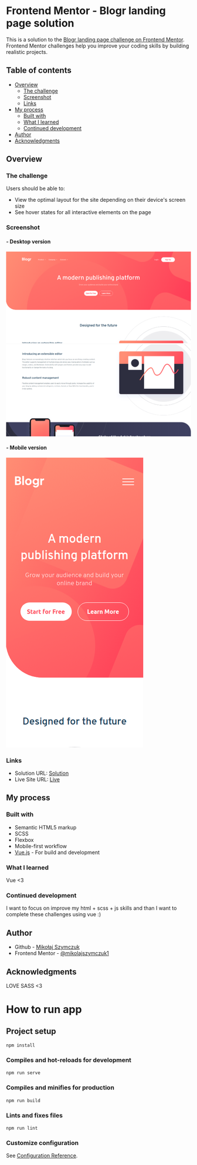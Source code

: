 # Frontend Mentor - Blogr landing page solution

This is a solution to the [Blogr landing page challenge on Frontend Mentor](https://www.frontendmentor.io/challenges/blogr-landing-page-EX2RLAApP). Frontend Mentor challenges help you improve your coding skills by building realistic projects. 

## Table of contents

- [Overview](#overview)
  - [The challenge](#the-challenge)
  - [Screenshot](#screenshot)
  - [Links](#links)
- [My process](#my-process)
  - [Built with](#built-with)
  - [What I learned](#what-i-learned)
  - [Continued development](#continued-development)
- [Author](#author)
- [Acknowledgments](#acknowledgments)

## Overview

### The challenge

Users should be able to:

- View the optimal layout for the site depending on their device's screen size
- See hover states for all interactive elements on the page

### Screenshot

#### - Desktop version
![](./screenshotA.png)
![](./screenshotB.png)

#### - Mobile version
![](./screenshotC.png)

### Links

- Solution URL: [Solution]()
- Live Site URL: [Live](https://zen-galileo-e170c1.netlify.app/)

## My process

### Built with

- Semantic HTML5 markup
- SCSS
- Flexbox
- Mobile-first workflow
- [Vue.js](https://vuejs.org/) - For build and development

### What I learned

Vue <3

### Continued development

I want to focus on improve my html + scss + js skills and than I want to complete these challenges using vue :)

## Author

- Github - [Mikołaj Szymczuk](https://github.com/mikolajszymczuk1)
- Frontend Mentor - [@mikolajszymczuk1](https://www.frontendmentor.io/profile/mikolajszymczuk1)

## Acknowledgments

LOVE SASS <3

# How to run app

## Project setup
```
npm install
```

### Compiles and hot-reloads for development
```
npm run serve
```

### Compiles and minifies for production
```
npm run build
```

### Lints and fixes files
```
npm run lint
```

### Customize configuration
See [Configuration Reference](https://cli.vuejs.org/config/).
